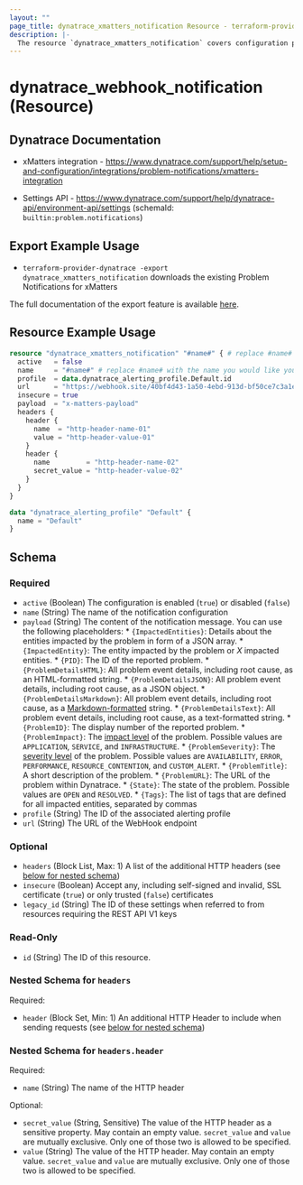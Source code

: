 ```yaml
---
layout: ""
page_title: dynatrace_xmatters_notification Resource - terraform-provider-dynatrace"
description: |-
  The resource `dynatrace_xmatters_notification` covers configuration problem notifications sent via xMatters
---
```


# dynatrace_webhook_notification (Resource)

## Dynatrace Documentation

- xMatters integration - https://www.dynatrace.com/support/help/setup-and-configuration/integrations/problem-notifications/xmatters-integration

- Settings API - https://www.dynatrace.com/support/help/dynatrace-api/environment-api/settings (schemaId: `builtin:problem.notifications`)

## Export Example Usage

- `terraform-provider-dynatrace -export dynatrace_xmatters_notification` downloads the existing Problem Notifications for xMatters

The full documentation of the export feature is available [here](https://registry.terraform.io/providers/dynatrace-oss/dynatrace/latest/docs/guides/export-v2).

## Resource Example Usage

```terraform
resource "dynatrace_xmatters_notification" "#name#" { # replace #name# with the name you would like your resource be known within your Terraform Module
  active   = false
  name     = "#name#" # replace #name# with the name you would like your entry to be displayed within the Dynatrace Web UI
  profile  = data.dynatrace_alerting_profile.Default.id
  url      = "https://webhook.site/40bf4d43-1a50-4ebd-913d-bf50ce7c3a1e"
  insecure = true
  payload  = "x-matters-payload"
  headers {
    header {
      name  = "http-header-name-01"
      value = "http-header-value-01"
    }
    header {
      name         = "http-header-name-02"
      secret_value = "http-header-value-02"
    }
  }
}

data "dynatrace_alerting_profile" "Default" {
  name = "Default"
}
```

<!-- schema generated by tfplugindocs -->
## Schema

### Required

- `active` (Boolean) The configuration is enabled (`true`) or disabled (`false`)
- `name` (String) The name of the notification configuration
- `payload` (String) The content of the notification message. You can use the following placeholders:  * `{ImpactedEntities}`: Details about the entities impacted by the problem in form of a JSON array.  * `{ImpactedEntity}`: The entity impacted by the problem or *X* impacted entities.  * `{PID}`: The ID of the reported problem.  * `{ProblemDetailsHTML}`: All problem event details, including root cause, as an HTML-formatted string.  * `{ProblemDetailsJSON}`: All problem event details, including root cause, as a JSON object.  * `{ProblemDetailsMarkdown}`: All problem event details, including root cause, as a [Markdown-formatted](https://www.markdownguide.org/cheat-sheet/) string.  * `{ProblemDetailsText}`: All problem event details, including root cause, as a text-formatted string.  * `{ProblemID}`: The display number of the reported problem.  * `{ProblemImpact}`: The [impact level](https://www.dynatrace.com/support/help/shortlink/impact-analysis) of the problem. Possible values are `APPLICATION`, `SERVICE`, and `INFRASTRUCTURE`.  * `{ProblemSeverity}`: The [severity level](https://www.dynatrace.com/support/help/shortlink/event-types) of the problem. Possible values are `AVAILABILITY`, `ERROR`, `PERFORMANCE`, `RESOURCE_CONTENTION`, and `CUSTOM_ALERT`.  * `{ProblemTitle}`: A short description of the problem.  * `{ProblemURL}`: The URL of the problem within Dynatrace.  * `{State}`: The state of the problem. Possible values are `OPEN` and `RESOLVED`.  * `{Tags}`: The list of tags that are defined for all impacted entities, separated by commas
- `profile` (String) The ID of the associated alerting profile
- `url` (String) The URL of the WebHook endpoint

### Optional

- `headers` (Block List, Max: 1) A list of the additional HTTP headers (see [below for nested schema](#nestedblock--headers))
- `insecure` (Boolean) Accept any, including self-signed and invalid, SSL certificate (`true`) or only trusted (`false`) certificates
- `legacy_id` (String) The ID of these settings when referred to from resources requiring the REST API V1 keys

### Read-Only

- `id` (String) The ID of this resource.

<a id="nestedblock--headers"></a>
### Nested Schema for `headers`

Required:

- `header` (Block Set, Min: 1) An additional HTTP Header to include when sending requests (see [below for nested schema](#nestedblock--headers--header))

<a id="nestedblock--headers--header"></a>
### Nested Schema for `headers.header`

Required:

- `name` (String) The name of the HTTP header

Optional:

- `secret_value` (String, Sensitive) The value of the HTTP header as a sensitive property. May contain an empty value. `secret_value` and `value` are mutually exclusive. Only one of those two is allowed to be specified.
- `value` (String) The value of the HTTP header. May contain an empty value. `secret_value` and `value` are mutually exclusive. Only one of those two is allowed to be specified.
 
